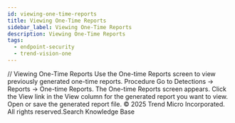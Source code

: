 ```yaml
---
id: viewing-one-time-reports
title: Viewing One-Time Reports
sidebar_label: Viewing One-Time Reports
description: Viewing One-Time Reports
tags:
  - endpoint-security
  - trend-vision-one
---
```


/*<![CDATA[*/ $('#title').html($('meta[name=map-description]').attr('content')); /*]]>*/ Viewing One-Time Reports Use the One-time Reports screen to view previously generated one-time reports. Procedure Go to Detections → Reports → One-time Reports. The One-time Reports screen appears. Click the View link in the View column for the generated report you want to view. Open or save the generated report file. © 2025 Trend Micro Incorporated. All rights reserved.Search Knowledge Base